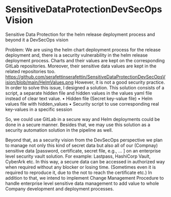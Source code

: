 # SensitiveDataProtectionDevSecOpsVision
Sensitive Data Protection for the helm release deployment process and beyond it a DevSecOps vision

Problem:  We are using the helm chart deployment process for the release deployment and, there is a security vulnerability in the helm release deployment process. Charts and their values are kept on the corresponding GitLab repositories. Moreover, their sensitive data values are kept in the related repositories too. 
https://github.com/serafettinserafettin/SensitiveDataProtectionDevSecOpsVision/blob/main/HelmValues.png
However, it is not a good security practice. In order to solve this issue, I designed a solution.  This solution consists of a script, a separate hidden file and hidden values in the values yaml file instead of clear text value.
•	Hidden file (Secret key-value file)
•	Helm values file with hidden_values
•	Security script to use corresponding real key-values in a specific session


So, we could use GitLab in a secure way and Helm deployments could be done in a secure manner.  Besides that, we may use this solution as a security automation solution in the pipeline as well. 


Beyond that, as a security vision from the DevSecOps perspective we plan to manage not only this kind of secret data but also all of our (Compnay) sensitive data [password, certificate, secret file, e.g., … ]  on an enterprise level security vault solution. For example: Lastpass, HashiCorp Vault, CyberArk etc. In this way, a secure data can be accessed in authorized way when required without any blocker or losing time. (Sometimes even it is required to reproduce it, due to the not to reach the certificate etc.)
In addition to that, we intend to implement Change Management Procedure to handle enterprise level sensitive data management to add value to whole Company development and deployment processes. 
